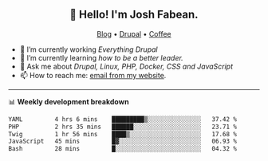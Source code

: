 <h2 align="center">👋 Hello! I'm Josh Fabean.</h2>
<p align="center">
  <a href="https://joshfabean.com">Blog</a> •
  <a href="https://www.drupal.org/u/joshfabean">Drupal</a> •
  <a href="https://www.buymeacoffee.com/LSxne6Yr4">Coffee</a>
</p>

- 🔭 I’m currently working *Everything Drupal*
- 🌱 I’m currently learning *how to be a better leader.*
- 💬 Ask me about *Drupal, Linux, PHP, Docker, CSS and JavaScript*
- 📫 How to reach me: [email from my website](https://joshfabean.com).

-------

📊 **Weekly development breakdown**
<!--START_SECTION:waka-->

```txt
YAML         4 hrs 6 mins    █████████▒░░░░░░░░░░░░░░░   37.42 %
PHP          2 hrs 35 mins   ██████░░░░░░░░░░░░░░░░░░░   23.71 %
Twig         1 hr 56 mins    ████▒░░░░░░░░░░░░░░░░░░░░   17.68 %
JavaScript   45 mins         █▓░░░░░░░░░░░░░░░░░░░░░░░   06.93 %
Bash         28 mins         █░░░░░░░░░░░░░░░░░░░░░░░░   04.32 %
```

<!--END_SECTION:waka-->

<!--
**fabean/fabean** is a ✨ _special_ ✨ repository because its `README.md` (this file) appears on your GitHub profile.

Here are some ideas to get you started:

- 🔭 I’m currently working on ...
- 🌱 I’m currently learning ...
- 👯 I’m looking to collaborate on ...
- 🤔 I’m looking for help with ...
- 💬 Ask me about ...
- 📫 How to reach me: ...
- 😄 Pronouns: ...
- ⚡ Fun fact: ...
-->
